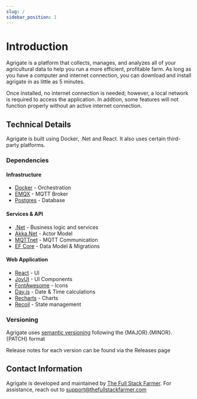 ```yaml
---
slug: /
sidebar_position: 1
---
```


# Introduction

Agrigate is a platform that collects, manages, and analyzes all of your
agricultural data to help you run a more efficient, profitable farm. As long as
you have a computer and internet connection, you can download and install
agrigate in as little as 5 minutes.

Once installed, no internet connection is needed; however, a local network is
required to access the application. In addtion, some features will not function
properly without an active internet connection.

## Technical Details

Agrigate is built using Docker, .Net and React. It also uses certain third-party
platforms.

### Dependencies

#### Infrastructure

- [Docker](https://www.docker.com/) - Orchestration
- [EMQX](https://www.emqx.io/) - MQTT Broker
- [Postgres](https://www.postgresql.org/) - Database

#### Services & API

- [.Net](https://dotnet.microsoft.com/en-us/) - Business logic and services
- [Akka.Net](https://petabridge.com/) - Actor Model
- [MQTTnet](https://github.com/dotnet/MQTTnet) - MQTT Communication
- [EF Core](https://learn.microsoft.com/en-us/ef/core/) - Data Model & Migrations

#### Web Application

- [React](https://react.dev/) - UI
- [JoyUI](https://mui.com/joy-ui/getting-started/) - UI Components
- [FontAwesome](https://fontawesome.com/) - Icons
- [Day.js](https://day.js.org/) - Date & Time calculations
- [Recharts](https://recharts.org/en-US/) - Charts
- [Recoil](https://recoiljs.org/) - State management

### Versioning

Agrigate uses [semantic versioning](https://semver.org/) following the
\{MAJOR\}.\{MINOR\}.\{PATCH\} format

Release notes for each version can be found via the Releases page

## Contact Information

Agrigate is developed and maintained by
[The Full Stack Farmer](https://thefullstackfarmer.com/). For assistance, reach
out to [support@thefullstackfarmer.com](mailto:support@thefullstackfarmer.com)
